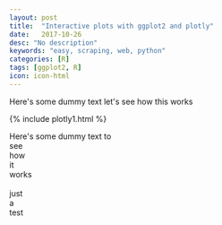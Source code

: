 ```yaml
---
layout: post
title:  "Interactive plots with ggplot2 and plotly"
date:   2017-10-26
desc: "No description"
keywords: "easy, scraping, web, python"
categories: [R]
tags: [ggplot2, R]
icon: icon-html
---
```

Here's some dummy text let's see how this works


{% include plotly1.html %}



Here's some dummy text
to <br>
see<br>
how<br>
it<br>
works<br><br>
just<br>
a<br>
test<br>
<br>